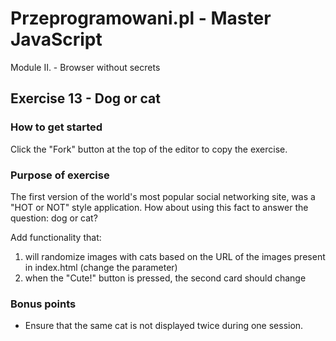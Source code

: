 # Przeprogramowani.pl - Master JavaScript

Module II. - Browser without secrets

## Exercise 13 - Dog or cat

### How to get started

Click the "Fork" button at the top of the editor to copy the exercise.

### Purpose of exercise

The first version of the world's most popular social networking site, was a "HOT or NOT" style application.
How about using this fact to answer the question: dog or cat?

Add functionality that:

1. will randomize images with cats based on the URL of the images present in index.html (change the parameter)
2. when the "Cute!" button is pressed, the second card should change

### Bonus points

- Ensure that the same cat is not displayed twice during one session.

